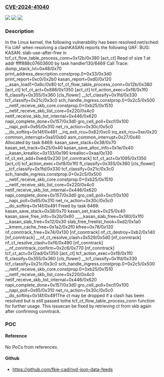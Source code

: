 ### [CVE-2024-41040](https://cve.mitre.org/cgi-bin/cvename.cgi?name=CVE-2024-41040)
![](https://img.shields.io/static/v1?label=Product&message=Linux&color=blue)
![](https://img.shields.io/static/v1?label=Version&message=f07c54831477%3C%20b81a523d54ea%20&color=brighgreen)
![](https://img.shields.io/static/v1?label=Vulnerability&message=n%2Fa&color=brighgreen)

### Description

In the Linux kernel, the following vulnerability has been resolved:net/sched: Fix UAF when resolving a clashKASAN reports the following UAF: BUG: KASAN: slab-use-after-free in tcf_ct_flow_table_process_conn+0x12b/0x380 [act_ct] Read of size 1 at addr ffff888c07603600 by task handler130/6469 Call Trace:  <IRQ>  dump_stack_lvl+0x48/0x70  print_address_description.constprop.0+0x33/0x3d0  print_report+0xc0/0x2b0  kasan_report+0xd0/0x120  __asan_load1+0x6c/0x80  tcf_ct_flow_table_process_conn+0x12b/0x380 [act_ct]  tcf_ct_act+0x886/0x1350 [act_ct]  tcf_action_exec+0xf8/0x1f0  fl_classify+0x355/0x360 [cls_flower]  __tcf_classify+0x1fd/0x330  tcf_classify+0x21c/0x3c0  sch_handle_ingress.constprop.0+0x2c5/0x500  __netif_receive_skb_core.constprop.0+0xb25/0x1510  __netif_receive_skb_list_core+0x220/0x4c0  netif_receive_skb_list_internal+0x446/0x620  napi_complete_done+0x157/0x3d0  gro_cell_poll+0xcf/0x100  __napi_poll+0x65/0x310  net_rx_action+0x30c/0x5c0  __do_softirq+0x14f/0x491  __irq_exit_rcu+0x82/0xc0  irq_exit_rcu+0xe/0x20  common_interrupt+0xa1/0xb0  </IRQ>  <TASK>  asm_common_interrupt+0x27/0x40 Allocated by task 6469:  kasan_save_stack+0x38/0x70  kasan_set_track+0x25/0x40  kasan_save_alloc_info+0x1e/0x40  __kasan_krealloc+0x133/0x190  krealloc+0xaa/0x130  nf_ct_ext_add+0xed/0x230 [nf_conntrack]  tcf_ct_act+0x1095/0x1350 [act_ct]  tcf_action_exec+0xf8/0x1f0  fl_classify+0x355/0x360 [cls_flower]  __tcf_classify+0x1fd/0x330  tcf_classify+0x21c/0x3c0  sch_handle_ingress.constprop.0+0x2c5/0x500  __netif_receive_skb_core.constprop.0+0xb25/0x1510  __netif_receive_skb_list_core+0x220/0x4c0  netif_receive_skb_list_internal+0x446/0x620  napi_complete_done+0x157/0x3d0  gro_cell_poll+0xcf/0x100  __napi_poll+0x65/0x310  net_rx_action+0x30c/0x5c0  __do_softirq+0x14f/0x491 Freed by task 6469:  kasan_save_stack+0x38/0x70  kasan_set_track+0x25/0x40  kasan_save_free_info+0x2b/0x60  ____kasan_slab_free+0x180/0x1f0  __kasan_slab_free+0x12/0x30  slab_free_freelist_hook+0xd2/0x1a0  __kmem_cache_free+0x1a2/0x2f0  kfree+0x78/0x120  nf_conntrack_free+0x74/0x130 [nf_conntrack]  nf_ct_destroy+0xb2/0x140 [nf_conntrack]  __nf_ct_resolve_clash+0x529/0x5d0 [nf_conntrack]  nf_ct_resolve_clash+0xf6/0x490 [nf_conntrack]  __nf_conntrack_confirm+0x2c6/0x770 [nf_conntrack]  tcf_ct_act+0x12ad/0x1350 [act_ct]  tcf_action_exec+0xf8/0x1f0  fl_classify+0x355/0x360 [cls_flower]  __tcf_classify+0x1fd/0x330  tcf_classify+0x21c/0x3c0  sch_handle_ingress.constprop.0+0x2c5/0x500  __netif_receive_skb_core.constprop.0+0xb25/0x1510  __netif_receive_skb_list_core+0x220/0x4c0  netif_receive_skb_list_internal+0x446/0x620  napi_complete_done+0x157/0x3d0  gro_cell_poll+0xcf/0x100  __napi_poll+0x65/0x310  net_rx_action+0x30c/0x5c0  __do_softirq+0x14f/0x491The ct may be dropped if a clash has been resolved but is still passed tothe tcf_ct_flow_table_process_conn function for further usage. This issuecan be fixed by retrieving ct from skb again after confirming conntrack.

### POC

#### Reference
No PoCs from references.

#### Github
- https://github.com/fkie-cad/nvd-json-data-feeds


